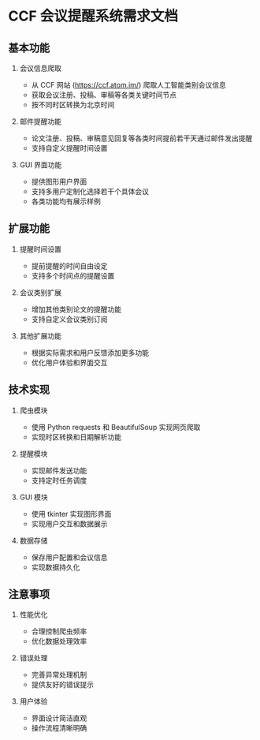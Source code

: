 # CCF 会议提醒系统需求文档

## 基本功能

1. 会议信息爬取
   - 从 CCF 网站 (https://ccf.atom.im/) 爬取人工智能类别会议信息
   - 获取会议注册、投稿、审稿等各类关键时间节点
   - 按不同时区转换为北京时间

2. 邮件提醒功能
   - 论文注册、投稿、审稿意见回复等各类时间提前若干天通过邮件发出提醒
   - 支持自定义提醒时间设置

3. GUI 界面功能
   - 提供图形用户界面
   - 支持多用户定制化选择若干个具体会议
   - 各类功能均有展示样例

## 扩展功能

1. 提醒时间设置
   - 提前提醒的时间自由设定
   - 支持多个时间点的提醒设置

2. 会议类别扩展
   - 增加其他类别论文的提醒功能
   - 支持自定义会议类别订阅

3. 其他扩展功能
   - 根据实际需求和用户反馈添加更多功能
   - 优化用户体验和界面交互

## 技术实现

1. 爬虫模块
   - 使用 Python requests 和 BeautifulSoup 实现网页爬取
   - 实现时区转换和日期解析功能

2. 提醒模块
   - 实现邮件发送功能
   - 支持定时任务调度

3. GUI 模块
   - 使用 tkinter 实现图形界面
   - 实现用户交互和数据展示

4. 数据存储
   - 保存用户配置和会议信息
   - 实现数据持久化

## 注意事项

1. 性能优化
   - 合理控制爬虫频率
   - 优化数据处理效率

2. 错误处理
   - 完善异常处理机制
   - 提供友好的错误提示

3. 用户体验
   - 界面设计简洁直观
   - 操作流程清晰明确